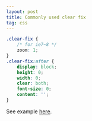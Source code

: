 ```yaml
---
layout: post
title: Commonly used clear fix
tag: css
---
```


```css
.clear-fix {
    /* for ie7~8 */
    zoom: 1;
}
.clear-fix:after {
    display: block;
    height: 0;
    width: 0;
    clear: both;
    font-size: 0;
    content: '';
}
```

See example [here](http://vivaxy.github.io/course/cascading-style-sheets/clear-fix/).

